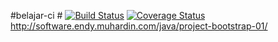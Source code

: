 #belajar-ci #
[![Build Status](https://travis-ci.org/fdln/belajar-ci.svg?branch=master)](https://travis-ci.org/fdln/belajar-ci)
[![Coverage Status](https://coveralls.io/repos/github/fdln/belajar-ci/badge.svg?branch=master)](https://coveralls.io/github/fdln/belajar-ci?branch=master)
http://software.endy.muhardin.com/java/project-bootstrap-01/

